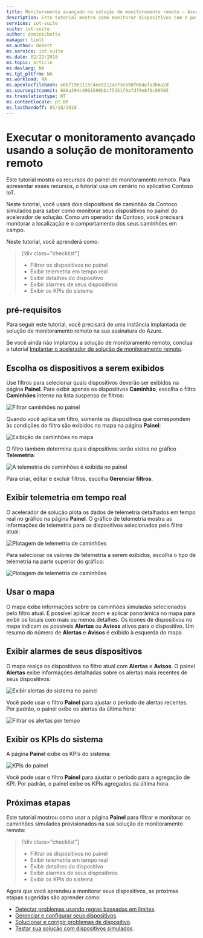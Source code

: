 ```yaml
---
title: Monitoramento avançado na solução de monitoramento remoto – Azure | Microsoft Docs
description: Este tutorial mostra como monitorar dispositivos com o painel da solução de monitoramento remoto.
services: iot-suite
suite: iot-suite
author: dominicbetts
manager: timlt
ms.author: dobett
ms.service: iot-suite
ms.date: 02/22/2018
ms.topic: article
ms.devlang: NA
ms.tgt_pltfrm: NA
ms.workload: NA
ms.openlocfilehash: e6bf1962115c4ee9212ae73eb98f664efa3b6a2d
ms.sourcegitcommit: 688a394c4901590bbcf5351f9afdf9e8f0c89505
ms.translationtype: HT
ms.contentlocale: pt-BR
ms.lasthandoff: 05/18/2018
---
```

# <a name="perform-advanced-monitoring-using-the-remote-monitoring-solution"></a>Executar o monitoramento avançado usando a solução de monitoramento remoto

Este tutorial mostra os recursos do painel de monitoramento remoto. Para apresentar esses recursos, o tutorial usa um cenário no aplicativo Contoso IoT.

Neste tutorial, você usará dois dispositivos de caminhão da Contoso simulados para saber como monitorar seus dispositivos no painel do acelerador de solução. Como um operador da Contoso, você precisará monitorar a localização e o comportamento dos seus caminhões em campo.

Neste tutorial, você aprenderá como:

>[!div class="checklist"]
> * Filtrar os dispositivos no painel
> * Exibir telemetria em tempo real
> * Exibir detalhes do dispositivo
> * Exibir alarmes de seus dispositivos
> * Exibir os KPIs do sistema

## <a name="prerequisites"></a>pré-requisitos

Para seguir este tutorial, você precisará de uma instância implantada de solução de monitoramento remoto na sua assinatura do Azure.

Se você ainda não implantou a solução de monitoramento remoto, conclua o tutorial [Implantar o acelerador de solução de monitoramento remoto](../iot-accelerators/iot-accelerators-remote-monitoring-deploy.md).

## <a name="choose-the-devices-to-display"></a>Escolha os dispositivos a serem exibidos

Use filtros para selecionar quais dispositivos deverão ser exibidos na página **Painel**. Para exibir apenas os dispositivos **Caminhão**, escolha o filtro **Caminhões** interno na lista suspensa de filtros:

![Filtrar caminhões no painel](media/iot-suite-remote-monitoring-monitor/dashboardtruckfilter.png)

Quando você aplica um filtro, somente os dispositivos que correspondem às condições do filtro são exibidos no mapa na página **Painel**:

![Exibição de caminhões no mapa](media/iot-suite-remote-monitoring-monitor/dashboardtruckmap.png)

O filtro também determina quais dispositivos serão vistos no gráfico **Telemetria**:

![A telemetria de caminhões é exibida no painel](media/iot-suite-remote-monitoring-monitor/dashboardtelemetry.png)

Para criar, editar e excluir filtros, escolha **Gerenciar filtros**.

## <a name="view-real-time-telemetry"></a>Exibir telemetria em tempo real

O acelerador de solução plota os dados de telemetria detalhados em tempo real no gráfico na página **Painel**. O gráfico de telemetria mostra as informações de telemetria para os dispositivos selecionados pelo filtro atual:

![Plotagem de telemetria de caminhões](media/iot-suite-remote-monitoring-monitor/dashboardtelemetryview.png)

Para selecionar os valores de telemetria a serem exibidos, escolha o tipo de telemetria na parte superior do gráfico:

![Plotagem de telemetria de caminhões](media/iot-suite-remote-monitoring-monitor/dashboardselecttelemetry.png)

<!-- 05/01 - this features appears to have been removed
To pause the live telemetry display, choose **Flowing**. To re-enable the live display, choose **Pause**:

![Pause and restart telemetry display](media/iot-suite-remote-monitoring-monitor/dashboardtelemetrypause.png)-->

## <a name="use-the-map"></a>Usar o mapa

O mapa exibe informações sobre os caminhões simuladas selecionados pelo filtro atual. É possível aplicar zoom e aplicar panorâmica no mapa para exibir os locais com mais ou menos detalhes. Os ícones de dispositivos no mapa indicam os possíveis **Alertas** ou **Avisos** ativos para o dispositivo. Um resumo do número de **Alertas** e **Avisos** é exibido à esquerda do mapa.

<!-- 05/01 - cannot select a deice on the map
To view the device details, pan and zoom the map to locate the devices, then click the device on the map. The details include:

* Recent telemetry values
* Methods the device supports
* Device properties

![View device details on the dashboard](media/iot-suite-remote-monitoring-monitor/dashboarddevicedetail.png)-->

## <a name="view-alerts-from-your-devices"></a>Exibir alarmes de seus dispositivos

O mapa realça os dispositivos no filtro atual com **Alertas** e **Avisos**. O painel **Alertas** exibe informações detalhadas sobre os alertas mais recentes de seus dispositivos:

![Exibir alertas do sistema no painel](media/iot-suite-remote-monitoring-monitor/dashboardsystemalarms.png)

Você pode usar o filtro **Painel** para ajustar o período de alertas recentes. Por padrão, o painel exibe os alertas da última hora:

![Filtrar os alertas por tempo](media/iot-suite-remote-monitoring-monitor/dashboardalarmsfilter.png)

## <a name="view-the-system-kpis"></a>Exibir os KPIs do sistema

A página **Painel** exibe os KPIs do sistema:

![KPIs do painel](media/iot-suite-remote-monitoring-monitor/dashboardkpis.png)

Você pode usar o filtro **Painel** para ajustar o período para a agregação de KPI. Por padrão, o painel exibe os KPIs agregados da última hora.

## <a name="next-steps"></a>Próximas etapas

Este tutorial mostrou como usar a página **Painel** para filtrar e monitorar os caminhões simulados provisionados na sua solução de monitoramento remota:

<!-- Repeat task list from intro -->
>[!div class="checklist"]
> * Filtrar os dispositivos no painel
> * Exibir telemetria em tempo real
> * Exibir detalhes do dispositivo
> * Exibir alarmes de seus dispositivos
> * Exibir os KPIs do sistema

Agora que você aprendeu a monitorar seus dispositivos, as próximas etapas sugeridas são aprender como:

* [Detectar problemas usando regras baseadas em limites](../iot-accelerators/iot-accelerators-remote-monitoring-automate.md).
* [Gerenciar e configurar seus dispositivos](./iot-suite-remote-monitoring-manage.md).
* [Solucionar e corrigir problemas de dispositivo](./iot-suite-remote-monitoring-maintain.md).
* [Testar sua solução com dispositivos simulados](iot-suite-remote-monitoring-test.md).

<!-- Next tutorials in the sequence -->